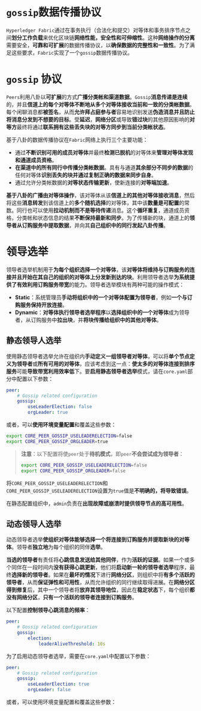# `gossip`数据传播协议

`Hyperledger Fabric`通过在事务执行（合法化和提交）对等体和事务排序节点之间**划分工作负载**来优化区块链**网络性能，安全性和可伸缩性**。这种**网络操作的分离**需要安全，**可靠和可扩展**的数据传播协议，以**确保数据的完整性和一致性**。为了满足这些要求，`Fabric`实现了一个`gossip`数据传播协议。

# `gossip` 协议

`Peers`利用八卦以**可扩展**的方式**广播分类帐和渠道数据**。`Gossip`**消息传递是连续**的，并且**信道上的每个对等体不断地从多个对等体接收当前和一致的分类帐数据**。每个闲聊消息都**被签名**，从而**允许拜占庭参与者**容易地识别发送**伪造消息并且防止将消息分发到不想要的目标**。受**延迟**，**网络分区**或导致**错过块**的其他原因影响的**对等方**最终将通过**联系拥有这些丢失块的对等方同步到当前分类帐状态**。

基于八卦的数据传播协议在`Fabric`网络上执行三个主要功能：

+ 通过**不断识别可用的成员对等体**并最终**检测已脱机**的对等体来**管理对等体发现和通道成员资格**。
+ **在渠道中的所有同行中传播分类帐数据**。具有与通道**其余部分不同步的数据**的任何对等体**识别丢失的块并通过复制正确的数据来同步自身**。
+ 通过允许分类帐数据的**对等状态传输更新**，使新连接的**对等端加速**。

**基于八卦的广播由对等体操作**，该对等体从该**信道上的其他对等体接收消息**，然后将这些**消息转发**到该信道上的**多个随机选择**的对等体，其中该**数量是可配置**的常数。同行也可以使用**拉动机制而不是等待传递**消息。这个**循环重复**，通道成员资格，分类帐和状态信息的结果**不断保持最新和同步**。为了传播新的块，通道上的**领导者从订购服务中提取数据**，并向其**自己组织中的同行发起八卦传播**。

# 领导选举

领导者选举机制用于**为每个组织选择一个对等体**，该**对等体将维持与订购服务的连接并且开始在其自己的组织的对等体上分发新到达的块**。利用领导者选举**为系统提供了有效利用订购服务带宽**的能力。领导者选举模块有两种可能的操作模式：

+ **Static**：系统管理员**手动将组织中的一个对等体配置为领导者**，例如**一个与订购服务保持开放连接**。
+ **Dynamic**：**对等体执行领导者选举程序**以**选择组织中的一个对等体**成为领导者，从订购服务中**拉出块**，并**将块传播给组织中的其他对等体**。

## 静态领导人选举

使用静态领导者选举允许在组织内**手动定义一组领导者对等体**，可以将**单个节点定义为领导者**或**所有可用的对等体**，应该考虑到这一点：**使太多的对等体连接到排序服务**可能**导致带宽利用效率低**下。要**启用静态领导者选举**模式，请在`core.yaml`部分中配置以下参数：

```yaml
peer:
    # Gossip related configuration
    gossip:
        useLeaderElection: false
        orgLeader: true
```

或者，可以**使用环境变量配置**和覆盖这些参数：

```sh
export CORE_PEER_GOSSIP_USELEADERELECTION=false
export CORE_PEER_GOSSIP_ORGLEADER=true
```

> **注意**：以下配置将使`peer`处于**待机模式**，即`peer`**不会尝试成为领导者**：
>
> ```sh
> export CORE_PEER_GOSSIP_USELEADERELECTION=false
> export CORE_PEER_GOSSIP_ORGLEADER=false
> ```

将`CORE_PEER_GOSSIP_USELEADERELECTION`和`CORE_PEER_GOSSIP_USELEADERELECTION`设置为`true`值是**不明确的，将导致错误**。

在静态配置组织中，`admin`负责在**出现故障或崩溃时提供领导节点的高可用性**。

## 动态领导人选举

动态领导者选举**使组织对等体能够选择一个将连接到订购服务并提取新块的对等体**。领导者**独立地**为每个组织的同伴**选举**。

**当选的领导者**有责任将**心跳信息发送给其他同伴**，作为**活跃的证据**。如果一个或多个同伴在一段时间内**没有获得心跳更新**，他们将**启动新一轮的领导者选举**程序，最终**选择新的领导者**。如果在**最坏的情况**下进行**网络分区**，则组织中将**有多个活跃的领导者**，从而**保证弹性和可用性**，从而允许组织的同行继续取得进展。在**网络分区得到修复**后，其中一个领导者将**放弃其领导地位**，因此在**稳定状态**下，每个组织**都没有网络分区**，**只有一个活跃的领导者连接到订购服务**。

以下配置**控制领导心跳消息的频率**：

```yaml
peer:
    # Gossip related configuration
    gossip:
        election:
            leaderAliveThreshold: 10s
```

为了启用动态领导者选举，需要在`core.yaml`中配置以下参数：

```yml
peer:
    # Gossip related configuration
    gossip:
        useLeaderElection: true
        orgLeader: false
```

或者，可以使用环境变量配置和覆盖这些参数：

```yml

```


